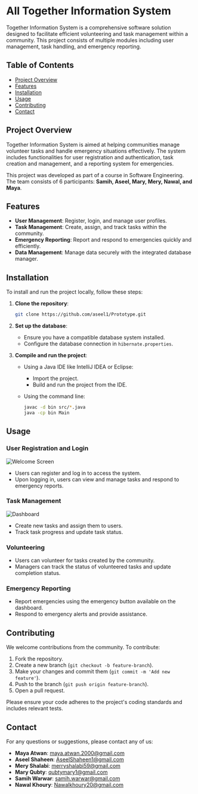 # All Together Information System

Together Information System is a comprehensive software solution designed to facilitate efficient volunteering and task management within a community. This project consists of multiple modules including user management, task handling, and emergency reporting.

## Table of Contents

- [Project Overview](#project-overview)
- [Features](#features)
- [Installation](#installation)
- [Usage](#usage)
- [Contributing](#contributing)
- [Contact](#contact)

## Project Overview

Together Information System is aimed at helping communities manage volunteer tasks and handle emergency situations effectively. The system includes functionalities for user registration and authentication, task creation and management, and a reporting system for emergencies.

This project was developed as part of a course in Software Engineering. The team consists of 6 participants: **Samih, Aseel, Mary, Mery, Nawal, and Maya**.

## Features

- **User Management**: Register, login, and manage user profiles.
- **Task Management**: Create, assign, and track tasks within the community.
- **Emergency Reporting**: Report and respond to emergencies quickly and efficiently.
- **Data Management**: Manage data securely with the integrated database manager.

## Installation

To install and run the project locally, follow these steps:

1. **Clone the repository**:
    ```sh
    git clone https://github.com/aseel1/Prototype.git
    ```

2. **Set up the database**:
   - Ensure you have a compatible database system installed.
   - Configure the database connection in `hibernate.properties`.

3. **Compile and run the project**:
   - Using a Java IDE like IntelliJ IDEA or Eclipse:
      - Import the project.
      - Build and run the project from the IDE.

   - Using the command line:
     ```sh
     javac -d bin src/*.java
     java -cp bin Main
     ```

## Usage

### User Registration and Login

![Welcome Screen](welcome.png)

- Users can register and log in to access the system.
- Upon logging in, users can view and manage tasks and respond to emergency reports.

### Task Management

![Dashboard](main.png)

- Create new tasks and assign them to users.
- Track task progress and update task status.

### Volunteering

- Users can volunteer for tasks created by the community.
- Managers can track the status of volunteered tasks and update completion status.

### Emergency Reporting

- Report emergencies using the emergency button available on the dashboard.
- Respond to emergency alerts and provide assistance.

## Contributing

We welcome contributions from the community. To contribute:

1. Fork the repository.
2. Create a new branch (`git checkout -b feature-branch`).
3. Make your changes and commit them (`git commit -m 'Add new feature'`).
4. Push to the branch (`git push origin feature-branch`).
5. Open a pull request.

Please ensure your code adheres to the project's coding standards and includes relevant tests.

## Contact


For any questions or suggestions, please contact any of us:

- **Maya Atwan**: [maya.atwan.2000@gmail.com](mailto:maya.atwan.2000@gmail.com)
- **Aseel Shaheen**: [AseelShaheen1@gmail.com](mailto:AseelShaheen1@gmail.com)
- **Mery Shalabi**: [merryshalabi59@gmail.com](mailto:merryshalabi59@gmail.com)
- **Mary Qubty**: [qubtymary1@gmail.com](mailto:qubtymary1@gmail.com)
- **Samih Warwar**: [samih.warwar@gmail.com](mailto:samih.warwar@gmail.com)
- **Nawal Khoury**: [Nawalkhoury20@gmail.com](mailto:Nawalkhoury20@gmail.com)
